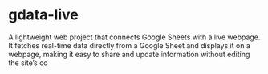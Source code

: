 # gdata-live
A lightweight web project that connects Google Sheets with a live webpage. It fetches real-time data directly from a Google Sheet and displays it on a webpage, making it easy to share and update information without editing the site’s co
